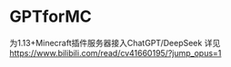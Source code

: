 # GPTforMC
为1.13+Minecraft插件服务器接入ChatGPT/DeepSeek
详见 https://www.bilibili.com/read/cv41660195/?jump_opus=1
